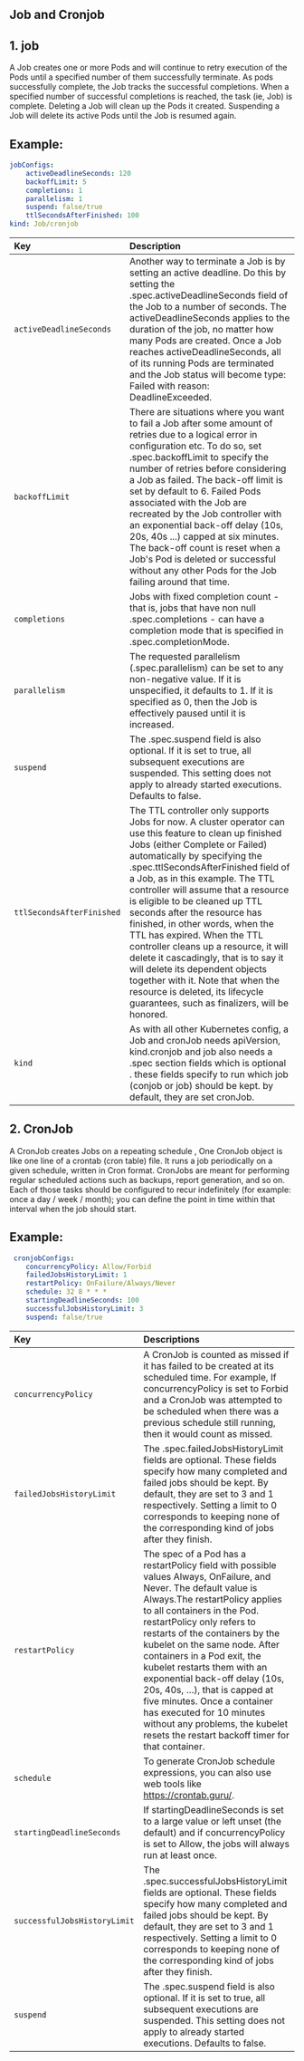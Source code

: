 ## Job and Cronjob

## 1. job

A Job creates one or more Pods and will continue to retry execution of the Pods until a specified number of them successfully terminate. As pods successfully complete, the Job tracks the successful completions. When a specified number of successful completions is reached, the task (ie, Job) is complete. Deleting a Job will clean up the Pods it created. Suspending a Job will delete its active Pods until the Job is resumed again.

## **Example:**

```yaml
jobConfigs:
    activeDeadlineSeconds: 120
    backoffLimit: 5
    completions: 1
    parallelism: 1
    suspend: false/true
    ttlSecondsAfterFinished: 100
kind: Job/cronjob
```

| Key | Description |
| :--- | :--- |
| `activeDeadlineSeconds` | Another way to terminate a Job is by setting an active deadline. Do this by setting the .spec.activeDeadlineSeconds field of the Job to a number of seconds. The activeDeadlineSeconds applies to the duration of the job, no matter how many Pods are created. Once a Job reaches activeDeadlineSeconds, all of its running Pods are terminated and the Job status will become type: Failed with reason: DeadlineExceeded. |
| `backoffLimit` | There are situations where you want to fail a Job after some amount of retries due to a logical error in configuration etc. To do so, set .spec.backoffLimit to specify the number of retries before considering a Job as failed. The back-off limit is set by default to 6. Failed Pods associated with the Job are recreated by the Job controller with an exponential back-off delay (10s, 20s, 40s ...) capped at six minutes. The back-off count is reset when a Job's Pod is deleted or successful without any other Pods for the Job failing around that time. |
| `completions` | Jobs with fixed completion count - that is, jobs that have non null .spec.completions - can have a completion mode that is specified in .spec.completionMode. |
| `parallelism` | The requested parallelism (.spec.parallelism) can be set to any non-negative value. If it is unspecified, it defaults to 1. If it is specified as 0, then the Job is effectively paused until it is increased. |
| `suspend` | The .spec.suspend field is also optional. If it is set to true, all subsequent executions are suspended. This setting does not apply to already started executions. Defaults to false. |
| `ttlSecondsAfterFinished` | The TTL controller only supports Jobs for now. A cluster operator can use this feature to clean up finished Jobs (either Complete or Failed) automatically by specifying the .spec.ttlSecondsAfterFinished field of a Job, as in this example. The TTL controller will assume that a resource is eligible to be cleaned up TTL seconds after the resource has finished, in other words, when the TTL has expired. When the TTL controller cleans up a resource, it will delete it cascadingly, that is to say it will delete its dependent objects together with it. Note that when the resource is deleted, its lifecycle guarantees, such as finalizers, will be honored. |
| `kind` | As with all other Kubernetes config, a Job and cronJob needs apiVersion, kind.cronjob and job also needs a .spec section fields which is optional . these fields specify to run which job (conjob or job) should be kept. by default, they are set cronJob. |


## 2. CronJob

A CronJob creates Jobs on a repeating schedule , One CronJob object is like one line of a crontab (cron table) file. It runs a job periodically on a given schedule, written in Cron format.
 CronJobs are meant for performing regular scheduled actions such as backups, report generation, and so on. Each of those tasks should be configured to recur indefinitely (for example: once a day / week / month); you can define the point in time within that interval when the job should start.

 ## **Example:**

```yaml
 cronjobConfigs:
    concurrencyPolicy: Allow/Forbid
    failedJobsHistoryLimit: 1
    restartPolicy: OnFailure/Always/Never
    schedule: 32 8 * * *
    startingDeadlineSeconds: 100
    successfulJobsHistoryLimit: 3
    suspend: false/true
```

| Key | Descriptions |
| :--- | :--- |
| `concurrencyPolicy` | A CronJob is counted as missed if it has failed to be created at its scheduled time. For example, If concurrencyPolicy is set to Forbid and a CronJob was attempted to be scheduled when there was a previous schedule still running, then it would count as missed. |
| `failedJobsHistoryLimit` | The .spec.failedJobsHistoryLimit fields are optional. These fields specify how many completed and failed jobs should be kept. By default, they are set to 3 and 1 respectively. Setting a limit to 0 corresponds to keeping none of the corresponding kind of jobs after they finish. |
| `restartPolicy` | The spec of a Pod has a restartPolicy field with possible values Always, OnFailure, and Never. The default value is Always.The restartPolicy applies to all containers in the Pod. restartPolicy only refers to restarts of the containers by the kubelet on the same node. After containers in a Pod exit, the kubelet restarts them with an exponential back-off delay (10s, 20s, 40s, …), that is capped at five minutes. Once a container has executed for 10 minutes without any problems, the kubelet resets the restart backoff timer for that container. |
| `schedule` | To generate CronJob schedule expressions, you can also use web tools like https://crontab.guru/. |
| `startingDeadlineSeconds` | If startingDeadlineSeconds is set to a large value or left unset (the default) and if concurrencyPolicy is set to Allow, the jobs will always run at least once. |
| `successfulJobsHistoryLimit` | The .spec.successfulJobsHistoryLimit fields are optional. These fields specify how many completed and failed jobs should be kept. By default, they are set to 3 and 1 respectively. Setting a limit to 0 corresponds to keeping none of the corresponding kind of jobs after they finish. |
| `suspend` | The .spec.suspend field is also optional. If it is set to true, all subsequent executions are suspended. This setting does not apply to already started executions. Defaults to false. |
